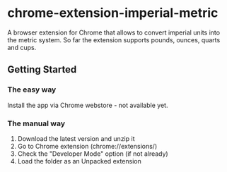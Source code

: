 # chrome-extension-imperial-metric

A browser extension for Chrome that allows to convert imperial units into the metric system. So far the extension supports pounds, ounces, quarts and cups.

## Getting Started

### The easy way

Install the app via Chrome webstore - not available yet.

### The manual way

1. Download the latest version and unzip it
2. Go to Chrome extension (chrome://extensions/) 
3. Check the "Developer Mode" option (if not already)
4. Load the folder as an Unpacked extension
